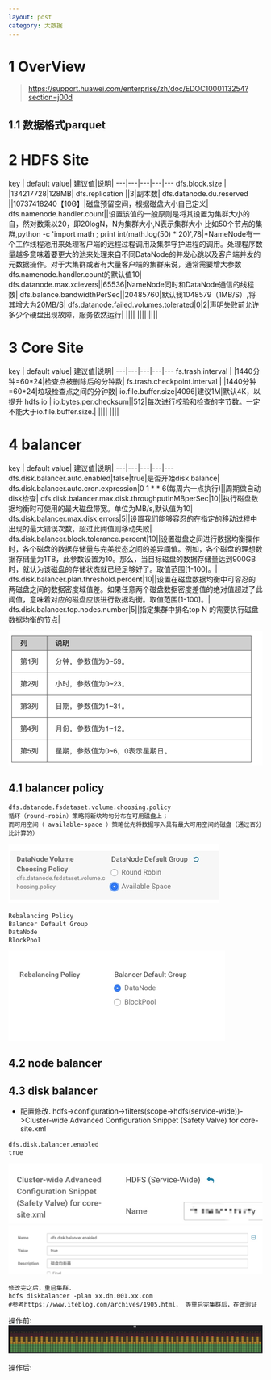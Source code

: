 ```yaml
---
layout: post
category: 大数据
---
```


# 1 OverView
> https://support.huawei.com/enterprise/zh/doc/EDOC1000113254?section=j00d
## 1.1 数据格式parquet
# 2 HDFS Site

key | default value| 建议值|说明|
---|---|---|---|---
dfs.block.size | |134217728|128MB|
dfs.replication ||3|副本数|
dfs.datanode.du.reserved ||10737418240【10G】|磁盘预留空间，根据磁盘大小自己定义|
dfs.namenode.handler.count||设置该值的一般原则是将其设置为集群大小的自，然对数乘以20，即20logN，N为集群大小,N表示集群大小 比如50个节点的集群,python -c 'import math ; print int(math.log(50) * 20)',78|*NameNode有一个工作线程池用来处理客户端的远程过程调用及集群守护进程的调用。处理程序数量越多意味着要更大的池来处理来自不同DataNode的并发心跳以及客户端并发的元数据操作。对于大集群或者有大量客户端的集群来说，通常需要增大参数dfs.namenode.handler.count的默认值10|
dfs.datanode.max.xcievers||65536|NameNode同时和DataNode通信的线程数|
dfs.balance.bandwidthPerSec||20485760|默认我1048579（1MB/S）,将其增大为20MB/S|
dfs.datanode.failed.volumes.tolerated|0|2|声明失败前允许多少个硬盘出现故障，服务依然运行|
   ||||
    ||||
     ||||

# 3 Core Site

key | default value| 建议值|说明|
---|---|---|---|---
fs.trash.interval |  |1440分钟=60\*24|检查点被删除后的分钟数|
fs.trash.checkpoint.interval |  |1440分钟=60\*24|垃圾检查点之间的分钟数|
io.file.buffer.size|4096|建议1M|默认4K，以提升 hdfs io |
io.bytes.per.checksum||512|每次进行校验和检查的字节数。一定不能大于io.file.buffer.size.|
 ||||
  ||||
 
 
# 4 balancer
key | default value| 建议值|说明|
---|---|---|---|---
dfs.disk.balancer.auto.enabled|false|true|是否开始disk balance|
dfs.disk.balancer.auto.cron.expression|0 1 * * 6(每周六一点执行)||周期做自动disk检查|
dfs.disk.balancer.max.disk.throughputInMBperSec|10||执行磁盘数据均衡时可使用的最大磁盘带宽。单位为MB/s,默认值为10|
dfs.disk.balancer.max.disk.errors|5||设置我们能够容忍的在指定的移动过程中出现的最大错误次数，超过此阈值则移动失败|
dfs.disk.balancer.block.tolerance.percent|10||设置磁盘之间进行数据均衡操作时，各个磁盘的数据存储量与完美状态之间的差异阈值。例如，各个磁盘的理想数据存储量为1TB，此参数设置为10。那么，当目标磁盘的数据存储量达到900GB时，就认为该磁盘的存储状态就已经足够好了。取值范围[1-100]。|
dfs.disk.balancer.plan.threshold.percent|10||设置在磁盘数据均衡中可容忍的两磁盘之间的数据密度域值差。如果任意两个磁盘数据密度差值的绝对值超过了此阈值，意味着对应的磁盘应该进行数据均衡。取值范围[1-100]。|
dfs.disk.balancer.top.nodes.number|5||指定集群中排名top N 的需要执行磁盘数据均衡的节点|


![-w499](/assets/img//15750003929177.jpg)

## 4.1 balancer policy
 
```
dfs.datanode.fsdataset.volume.choosing.policy
循环（round-robin）策略将新块均匀分布在可用磁盘上；
而可用空间（ available-space ）策略优先将数据写入具有最大可用空间的磁盘（通过百分比计算的）
```
 
 ![](/assets/img//15749986010461.jpg)


```
Rebalancing Policy
Balancer Default Group 
DataNode
BlockPool
```

![](/assets/img//15749986961024.jpg)

## 4.2 node balancer
## 4.3 disk balancer
 - 配置修改. hdfs->configuration->filters(scope->hdfs(service-wide))->Cluster-wide Advanced Configuration Snippet (Safety Valve) for core-site.xml 
 
```
dfs.disk.balancer.enabled
true
```

![-w438](/assets/img//15749983283641.jpg)
![-w874](/assets/img//15749983397553.jpg)


```
修改完之后，重启集群.
hdfs diskbalancer -plan xx.dn.001.xx.com
#参考https://www.iteblog.com/archives/1905.html， 等重启完集群后，在做验证
```
操作前:
![](/assets/img//15749992494148.jpg)

操作后: